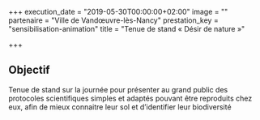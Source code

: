+++
execution_date = "2019-05-30T00:00:00+02:00"
image = ""
partenaire = "Ville de Vandœuvre-lès-Nancy"
prestation_key = "sensibilisation-animation"
title = "Tenue de stand « Désir de nature »"

+++
## Objectif 

Tenue de stand sur la journée pour présenter au grand public des protocoles scientifiques simples et adaptés pouvant être reproduits chez eux, afin de mieux connaitre leur sol et d’identifier leur biodiversité